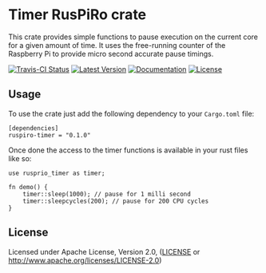 # Timer RusPiRo crate

This crate provides simple functions to pause execution on the current core for a given amount of time. It uses the
free-running counter of the Raspberry Pi to provide micro second accurate pause timings.

[![Travis-CI Status](https://api.travis-ci.org/RusPiRo/ruspiro-timer.svg?branch=master)](https://travis-ci.org/RusPiRo/ruspiro-timer)
[![Latest Version](https://img.shields.io/crates/v/ruspiro-timer.svg)](https://crates.io/crates/ruspiro-timer)
[![Documentation](https://docs.rs/ruspiro-timer/badge.svg)](https://docs.rs/ruspiro-timer)
[![License](https://img.shields.io/crates/l/ruspiro-timer.svg)](https://github.com/RusPiRo/ruspiro-timer#license)

## Usage
To use the crate just add the following dependency to your ``Cargo.toml`` file:
```
[dependencies]
ruspiro-timer = "0.1.0"
```

Once done the access to the timer functions is available in your rust files like so:
```
use rusprio_timer as timer;

fn demo() {
    timer::sleep(1000); // pause for 1 milli second
    timer::sleepcycles(200); // pause for 200 CPU cycles
}
```

## License
Licensed under Apache License, Version 2.0, ([LICENSE](LICENSE) or http://www.apache.org/licenses/LICENSE-2.0)